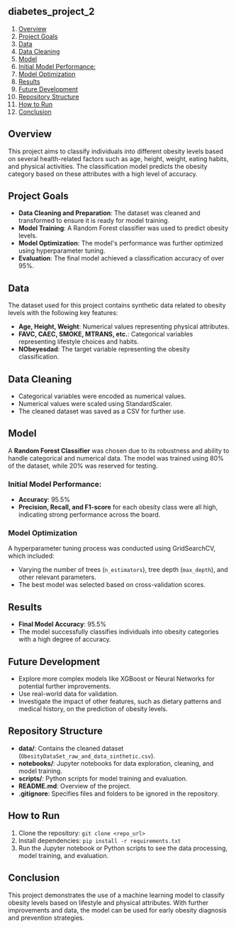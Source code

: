 ## diabetes_project_2


1. [Overview](#Overview)
2. [Project Goals](#Project-Goals)
3. [Data](#data)
4. [Data Cleaning](#Data-Cleaning)
5. [Model](#Model)
6. [Initial Model Performance:](#Initial-Model-Performance:)
7. [Model Optimization](#Model_Optimization)
8. [Results](#Results)
9. [Future Development](#Future-Development)
10. [Repository Structure](#Repository-Structure)
11. [How to Run](#How-to-Run)
12. [Conclusion](#conclusion)






## **Overview**
This project aims to classify individuals into different obesity levels based on several health-related factors such as age, height, weight, eating habits, and physical activities. The classification model predicts the obesity category based on these attributes with a high level of accuracy.

## **Project Goals**
- **Data Cleaning and Preparation**: The dataset was cleaned and transformed to ensure it is ready for model training.
- **Model Training**: A Random Forest classifier was used to predict obesity levels.
- **Model Optimization**: The model's performance was further optimized using hyperparameter tuning.
- **Evaluation**: The final model achieved a classification accuracy of over 95%.

## **Data**
The dataset used for this project contains synthetic data related to obesity levels with the following key features:
- **Age, Height, Weight**: Numerical values representing physical attributes.
- **FAVC, CAEC, SMOKE, MTRANS, etc.**: Categorical variables representing lifestyle choices and habits.
- **NObeyesdad**: The target variable representing the obesity classification.

## **Data Cleaning**
- Categorical variables were encoded as numerical values.
- Numerical values were scaled using StandardScaler.
- The cleaned dataset was saved as a CSV for further use.

## **Model**
A **Random Forest Classifier** was chosen due to its robustness and ability to handle categorical and numerical data. The model was trained using 80% of the dataset, while 20% was reserved for testing.

### **Initial Model Performance:**
- **Accuracy**: 95.5%
- **Precision, Recall, and F1-score** for each obesity class were all high, indicating strong performance across the board.

### **Model Optimization**
A hyperparameter tuning process was conducted using GridSearchCV, which included:
- Varying the number of trees (`n_estimators`), tree depth (`max_depth`), and other relevant parameters.
- The best model was selected based on cross-validation scores.

## **Results**
- **Final Model Accuracy**: 95.5%
- The model successfully classifies individuals into obesity categories with a high degree of accuracy.

## **Future Development**
- Explore more complex models like XGBoost or Neural Networks for potential further improvements.
- Use real-world data for validation.
- Investigate the impact of other features, such as dietary patterns and medical history, on the prediction of obesity levels.

## **Repository Structure**
- **data/**: Contains the cleaned dataset (`ObesityDataSet_raw_and_data_sinthetic.csv`).
- **notebooks/**: Jupyter notebooks for data exploration, cleaning, and model training.
- **scripts/**: Python scripts for model training and evaluation.
- **README.md**: Overview of the project.
- **.gitignore**: Specifies files and folders to be ignored in the repository.

## **How to Run**
1. Clone the repository: `git clone <repo_url>`
2. Install dependencies: `pip install -r requirements.txt`
3. Run the Jupyter notebook or Python scripts to see the data processing, model training, and evaluation.

## **Conclusion**
This project demonstrates the use of a machine learning model to classify obesity levels based on lifestyle and physical attributes. With further improvements and data, the model can be used for early obesity diagnosis and prevention strategies.
